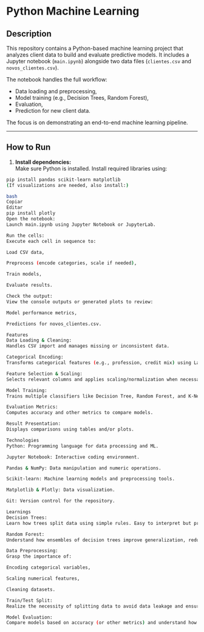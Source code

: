 # Python Machine Learning

## Description
This repository contains a Python-based machine learning project that analyzes client data to build and evaluate predictive models. It includes a Jupyter notebook (`main.ipynb`) alongside two data files (`clientes.csv` and `novos_clientes.csv`).

The notebook handles the full workflow:
- Data loading and preprocessing,
- Model training (e.g., Decision Trees, Random Forest),
- Evaluation,
- Prediction for new client data.

The focus is on demonstrating an end-to-end machine learning pipeline.

---

## How to Run

1. **Install dependencies:**  
Make sure Python is installed. Install required libraries using:

```bash
pip install pandas scikit-learn matplotlib
(If visualizations are needed, also install:)

bash
Copiar
Editar
pip install plotly
Open the notebook:
Launch main.ipynb using Jupyter Notebook or JupyterLab.

Run the cells:
Execute each cell in sequence to:

Load CSV data,

Preprocess (encode categories, scale if needed),

Train models,

Evaluate results.

Check the output:
View the console outputs or generated plots to review:

Model performance metrics,

Predictions for novos_clientes.csv.

Features
Data Loading & Cleaning:
Handles CSV import and manages missing or inconsistent data.

Categorical Encoding:
Transforms categorical features (e.g., profession, credit mix) using Label Encoding or One-Hot Encoding.

Feature Selection & Scaling:
Selects relevant columns and applies scaling/normalization when necessary.

Model Training:
Trains multiple classifiers like Decision Tree, Random Forest, and K-Nearest Neighbors (KNN).

Evaluation Metrics:
Computes accuracy and other metrics to compare models.

Result Presentation:
Displays comparisons using tables and/or plots.

Technologies
Python: Programming language for data processing and ML.

Jupyter Notebook: Interactive coding environment.

Pandas & NumPy: Data manipulation and numeric operations.

Scikit-learn: Machine learning models and preprocessing tools.

Matplotlib & Plotly: Data visualization.

Git: Version control for the repository.

Learnings
Decision Trees:
Learn how trees split data using simple rules. Easy to interpret but prone to overfitting.

Random Forest:
Understand how ensembles of decision trees improve generalization, reducing overfitting, at the cost of interpretability and performance overhead.

Data Preprocessing:
Grasp the importance of:

Encoding categorical variables,

Scaling numerical features,

Cleaning datasets.

Train/Test Split:
Realize the necessity of splitting data to avoid data leakage and ensure accurate evaluation.

Model Evaluation:
Compare models based on accuracy (or other metrics) and understand how different algorithms perform on the same problem.


